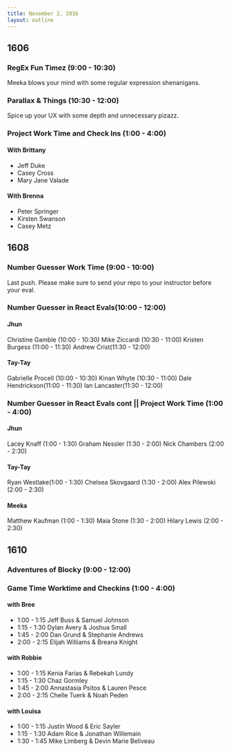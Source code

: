 ```yaml
---
title: November 2, 2016
layout: outline
---
```


## 1606

### RegEx Fun Timez (9:00 - 10:30)
Meeka blows your mind with some regular expression shenanigans.

### Parallax & Things (10:30 - 12:00)
Spice up your UX with some depth and unnecessary pizazz.

### Project Work Time and Check Ins (1:00 - 4:00)

#### With Brittany
 - Jeff Duke  
 - Casey Cross
 - Mary Jane Valade

#### With Brenna
  - Peter Springer  
  - Kirsten Swanson   
  - Casey Metz

## 1608
### Number Guesser Work Time (9:00 - 10:00)

Last push. Please make sure to send your repo to your instructor before your eval.

### Number Guesser in React Evals(10:00 - 12:00)

#### Jhun

Christine Gamble (10:00 - 10:30)
Mike Ziccardi (10:30 - 11:00)
Kristen Burgess (11:00 - 11:30)
Andrew Crist(11:30 - 12:00)



#### Tay-Tay

Gabrielle Procell (10:00 - 10:30)
Kinan Whyte (10:30 - 11:00)
Dale Hendrickson(11:00 - 11:30)
Ian Lancaster(11:30 - 12:00)

### Number Guesser in React Evals cont || Project Work Time (1:00 - 4:00)

#### Jhun

Lacey Knaff (1:00 - 1:30)
Graham Nessler (1:30 - 2:00)
Nick Chambers (2:00 - 2:30)

#### Tay-Tay

Ryan Westlake(1:00 - 1:30)
Chelsea Skovgaard (1:30 - 2:00)
Alex Pilewski (2:00 - 2:30)

#### Meeka

Matthew Kaufman (1:00 - 1:30)
Maia Stone (1:30 - 2:00)
Hilary Lewis (2:00 - 2:30)

## 1610

### Adventures of Blocky (9:00 - 12:00)

### Game Time Worktime and Checkins (1:00 - 4:00)

<!-- Group 4  Chelle  Lauren  Elijah  Stephanie will be meeting with Allison from 1-1:45, so work schedule so it works  -->

#### with Bree
* 1:00 - 1:15 Jeff Buss & Samuel Johnson  
* 1:15 - 1:30 Dylan Avery & Joshua Small
* 1:45 - 2:00 Dan Grund & Stephanie Andrews
* 2:00 - 2:15 Elijah Williams & Breana Knight

#### with Robbie
* 1:00 - 1:15 Kenia Farias & Rebekah Lundy
* 1:15 - 1:30 Chaz Gormley
* 1:45 - 2:00 Annastasia Psitos & Lauren Pesce
* 2:00 - 2:15 Chelle Tuerk & Noah Peden

#### with Louisa
* 1:00 - 1:15 Justin Wood & Eric Sayler
* 1:15 - 1:30 Adam Rice & Jonathan Willemain
* 1:30 - 1:45 Mike Limberg & Devin Marie Beliveau
